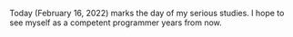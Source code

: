 Today (February 16, 2022) marks the day of my serious studies. I hope to see myself as a competent programmer years from now.
